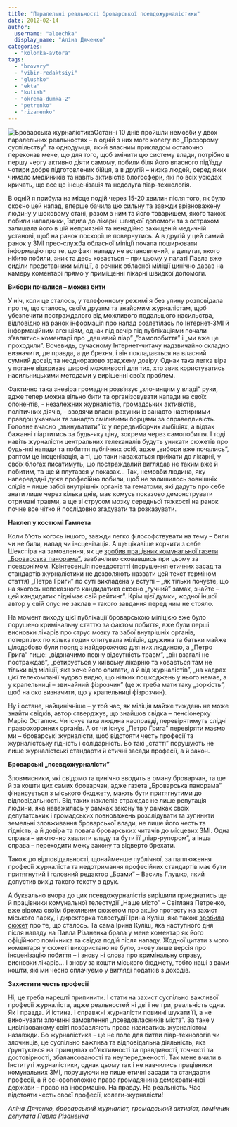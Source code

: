 ```yaml
---
title: "Паралельні реальності броварської псевдожурналістики"
date: 2012-02-14
author: 
  username: "aleechka"
  display_name: "Аліна Дяченко"
categories: 
  - "kolonka-avtora"
tags: 
  - "brovary"
  - "vibir-redaktsiyi"
  - "glushko"
  - "ekta"
  - "kulish"
  - "okrema-dumka-2"
  - "petrenko"
  - "rizanenko"
---
```


![](https://mpz.brovary.org/wp-content/uploads/2012/02/Броварська-журналістика.jpg "Броварська журналістика")Останні 10 днів пройшли немовби у двох паралельних реальностях – в одній з них мого колегу по „Прозорому суспільству” та однодумця, який власним прикладом остаточно переконав мене, що для того, щоб змінити цю систему влади, потрібно в першу чергу активно діяти самому, побили біля його власного під’їзду чотири добре підготовлених бійця, а в другій – низка людей, серед яких чимало медійників та навіть активістів блогосфери, які по всіх усюдах кричать, що все це інсценізація та недолуга піар-технологія. <!--more-->

В одній я прибула на місце подій через 15-20 хвилин після того, як було скоєно цей напад, вперше бачила цю сильну та завжди врівноважену людину у шоковому стані, разом з ним та його товаришем, якого також побили нападники, їздила до лікарні швидкої допомоги та з острахом залишала його в цій неприязній та ненадійно захищеній медичній установі, щоб на ранок поскоріше повернутись. А в другій у цей самий ранок у ЗМІ прес-служба обласної міліції почала поширювати інформацію про те, що факт нападу не встановлений, а депутат, якого нібито побили, зник та десь ховається – при цьому у палаті Павла вже сиділи представники міліції, а речник обласної міліції цинічно давав на камеру коментарі прямо у приміщенні лікарні швидкої допомоги.

**Вибори почалися – можна бити**

У ніч, коли це сталось, у телефонному режимі я без упину розповідала про те, що сталось, своїм друзям та знайомим журналістам, щоб убезпечити постраждалого від можливого подальшого насильства, відповідно на ранок інформація про напад розлетілась по Інтернет-ЗМІ й інформаційним агенціям, однак під вечір під публікаціями почали з’являтись коментарі про „дешевий піар” ,”самопобиття” і „ми вже це проходили”. Вочевидь, сучасному Інтернет-читачу надзвичайно складно визначити, де правда, а де брехня, і він покладається на власний сумний досвід та неодноразово зраджену довіру. Однак така легка віра у погане відкриває широкі можливості для тих, хто звик користуватись насильницькими методами у вирішенні своїх проблем.

Фактично така зневіра громадян розв’язує „злочинцям у владі” руки, адже тепер можна вільно бити та організовувати напади на своїх опонентів, - незалежних журналістів, громадських активістів, політичних діячів, - зводячи власні рахунки із занадто настирними правдошукачами та занадто сміливими борцями за справедливість. Головне вчасно „звинуватити” їх у передвиборчих амбіціях, а відтак бажанні піартитись за будь-яку ціну, зокрема через самопобиття. І тоді навіть журналісти центральних телеканалів будуть уникати сюжетів про будь-які напади та побиття публічних осіб, адже „вибори вже почались”, раптом це інсценізація, а ті, що таки наважаться приїхати до лікарні, у своїх блогах писатимуть, що постраждалий виглядав не таким вже й побитим, та ще й плутався у показах... Так, немовби людина, яку напередодні дуже професійно побили, щоб не залишилось зовнішніх слідів – лише забої внутрішніх органів та гематоми, які дадуть про себе знати лише через кілька днів, має комусь показово демонструвати отримані травми, а ще зі струсом мозку середньої тяжкості на ранок почне все чітко й послідовно згадувати та розказувати.

**Наклеп у костюмі Гамлета**

Коли б’ють когось іншого, завжди легко філософствувати на тему – били чи не били, напад чи інсценізація. А ще цікавіше корчити з себе Шекспіра на замовлення, як це [зробив працівник комунальної газети „Броварська панорама”](http://docs.brovary.org/p455/09.02.2012 "Броварська панорама"), завбачливо сховавшись при цьому за псевдонімом. Квінтесенція псевдостатті (порушення етичних засад та стандартів журналістики не дозволяють назвати цей текст терміном стаття) „Петра Григи” по суті викладена у вступі – „як тільки почуєте, що на якогось непоказного кандидатика скоєно „гучний” замах, знайте – цей кандидатик піднімає свій рейтинг”. Крім цієї думки, жодної іншої автор у свій опус не заклав – такого завдання перед ним не стояло.

На момент виходу цієї публікації броварською міліцією вже було порушено кримінальну статтю за фактом побиття, вже були перші висновки лікарів про струс мозку та забої внутрішніх органів, потерпілих по кілька годин опитувала міліція, дружина та батьки майже цілодобово були поряд з найдорожчою для них людиною, а „Петро Грига” пише: „відзначимо повну відсутність травм”, „він взагалі не постраждав”, „ретирується у київську лікарню та ховається там не тільки від міліції, яка хоче його опитати, а й від журналістів”, „на кадрах цієї телекомпанії чудово видно, що ніяких пошкоджень у нього немає, а у крапельниці – звичайний фізрозчин” (це ж треба мати таку „зоркість”, щоб на око визначити, що у крапельниці фізрозчин).

Ну і останє, найцинічніше – у той час, як міліція майже тиждень не може знайти свідків, автор стверджує, що знайшов свідка – пенсіонерку Марію Остапюк. Чи існує така людина насправді, перевірятимуть слідчі правоохоронних органів. А от чи існує „Петро Грига” перевіряти маємо ми – броварські журналісти, щоб відстояти честь професії та журналістську гідність і солідарність. Бо такі „статті” порушують не лише журналістські стандарти й етичні засади професії, а й закон.

**Броварські „псевдожурналісти”**

Зловмисники, які свідомо та цинічно вводять в оману броварчан, та ще й за кошти цих самих броварчан, адже газета „Броварська панорама” фінансується з міського бюджету, мають бути притягнутими до відповідальності. Від таких наклепів страждає не лише репутація людини, яка наважилась у рамках закону та у рамках своїх депутатських і громадських повноважень розслідувати та зупинити земельні зловживання броварської влади, не лише його честь та гідність, а й довіра та повага броварських читачів до місцевих ЗМІ. Одна справа – виключно хвалити владу та бути її „піар-рупором”, а інша справа – переходити межу закону та відверто брехати.

Також до відповідальності, щонайменше публічної, за паплюження професії журналіста та недотримання професійних стандартів має бути притягнутий і головний редактор „Брами” – Василь Глушко, який допустив вихід такого тексту в друк.

А буквально вчора до цих псевдожурналістів вирішили приєднатись ще й працівники комунальної телестудії „Наше місто” – Світлана Петренко, вже відома своїм брехливим сюжетом про акцію протесту на захист міського парку, і директорка телестудії Ірина Куліш, яка також [зробила сюжет](https://mpz.brovary.org/novini/%d0%bd%d0%b0%d0%bf%d0%b0%d0%b4-%d0%bd%d0%b0-%d1%80%d1%96%d0%b7%d0%b0%d0%bd%d0%b5%d0%bd%d0%ba%d0%b0-%d0%b5%d0%ba%d1%82%d0%b0-%d0%b1%d1%80%d0%be%d0%b2%d0%b0%d1%80%d0%b8/ "Напад на Різаненка: версія телеканалу Екта-Бровари") про те, що сталось. Та сама Ірина Куліш, яка наступного дня після нападу на Павла Різаненка брала у мене коментар як його офіційного помічника та свідка подій після нападу. Жодної цитати з мого коментаря у сюжеті використано не було, знову лише версія про інсценізацію побиття – і знову ні слова про кримінальну справу, висновки лікарів... І знову за кошти міського бюджету, тобто наші з вами кошти, які ми чесно сплачуємо у вигляді податків з доходів.

**Захистити честь професії**

Ні, це треба нарешті припинити. І стати на захист суспільно важливої професії журналіста, адже реальностей ні дві і не три, реальність одна. Як і правда. Й істина. І справжні журналісти повинні шукати її, а не виконувати злочинні замовлення „псевдовласників міста”. За таке у цивілізованому світі позбавляють права називатись журналістом назавжди. Бо журналістика – це не поле для битви піар-технологів чи злочинців, це суспільно важлива та відповідальна діяльність, яка ґрунтується на принципах об’єктивності та правдивості, точності та достовірності, збалансованості та неупередженості. Так мене вчили в Інституті журналістики, однак цьому так і не навчились працівники комунальних ЗМІ, порушуючи не лише етичні засади та стандарти професії, а й основоположне право громадянина демократичної держави – право на інформацію. На правду. На реальність. Час відстояти честь своєї професії, колеги-журналісти!

_Аліна Дяченко, броварський журналіст, громадський активіст, помічник депутата Павла Різаненка_
